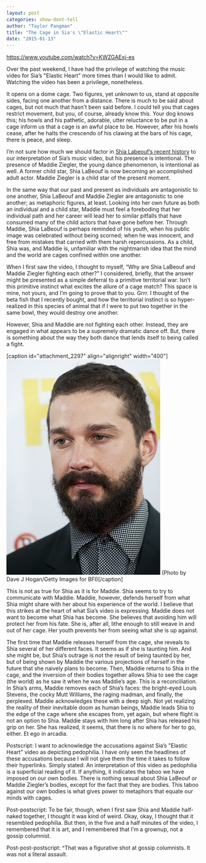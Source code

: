 ```yaml
---
layout: post
categories: show-dont-tell
author: "Taylor Pangman"
title: "The Cage in Sia's \"Elastic Heart\""
date: "2015-01-13"
---
```


https://www.youtube.com/watch?v=KWZGAExj-es

Over the past weekend, I have had the privilege of watching the music video for Sia’s "Elastic Heart" more times than I would like to admit. Watching the video has been a privilege, nonetheless. 

It opens on a dome cage. Two figures, yet unknown to us, stand at opposite sides, facing one another from a distance. There is much to be said about cages, but not much that hasn't been said before. I could tell you that cages restrict movement, but you, of course, already know this. Your dog knows this; his howls and his pathetic, adorable, utter reluctance to be put in a cage inform us that a cage is an awful place to be. However, after his howls cease, after he halts the crescendo of his clawing at the bars of his cage, there is peace, and sleep. 

I’m not sure how much we should factor in [Shia Labeouf’s recent history](http://www.thehighscreen.com/2014/10/will-the-real-shia-labeouf-please-stand-up/) to our interpretation of Sia’s music video, but his presence is intentional. The presence of Maddie Ziegler, the young dance phenomenon, is intentional as well. A former child star, Shia LaBeouf is now becoming an accomplished adult actor. Maddie Ziegler is a child star of the present moment. 

In the same way that our past and present as individuals are antagonistic to one another, Shia LaBeouf and Maddie Ziegler are antagonistic to one another; as metaphoric figures, at least. Looking into her own future as both an individual and a child star, Maddie must feel a foreboding that her individual path and her career will lead her to similar pitfalls that have consumed many of the child actors that have gone before her. Through Maddie, Shia LaBeouf is perhaps reminded of his youth, when his public image was celebrated without being scorned; when he was innocent, and free from mistakes that carried with them harsh repercussions. As a child, Shia was, and Maddie is, unfamiliar with the nightmarish idea that the mind and the world are cages confined within one another.

When I first saw the video, I thought to myself, “Why are Shia LaBeouf and Maddie Ziegler fighting each other?” I considered, briefly, that the answer might be presented as a simple deferral to a primitive territorial war. Isn’t this primitive instinct what excites the allure of a cage match? This space is mine, not yours, and I’m going to prove that to you. Grrr. I thought of the beta fish that I recently bought, and how the territorial instinct is so hyper-realized in this species of animal that if I were to put two together in the same bowl, they would destroy one another. 

However, Shia and Maddie are not fighting each other. Instead, they are engaged in what appears to be a supremely dramatic dance off. But, there is something about the way they both dance that lends itself to being called a fight.

\[caption id="attachment\_2297" align="alignright" width="400"\][![(Photo by Dave J Hogan/Getty Images for BFI)](images/ShiaLabeouf_Fury_.jpg)](http://www.thehighscreen.com/wp-content/uploads/2015/01/ShiaLabeouf_Fury_.jpg) (Photo by Dave J Hogan/Getty Images for BFI)\[/caption\]

This is not as true for Shia as it is for Maddie. Shia seems to try to communicate with Maddie. Maddie, however, defends herself from what Shia might share with her about his experience of the world. I believe that this strikes at the heart of what Sia’s video is expressing. Maddie does not want to become what Shia has become. She believes that avoiding him will protect her from his fate. She is, after all, lithe enough to still weave in and out of her cage. Her youth prevents her from seeing what she is up against. 

The first time that Maddie releases herself from the cage, she reveals to Shia several of her different faces. It seems as if she is taunting him. And she might be, but Shia’s outrage is not the result of being taunted by her, but of being shown by Maddie the various projections of herself in the future that she naively plans to become. Then, Maddie returns to Shia in the cage, and the inversion of their bodies together allows Shia to see the cage (the world) as he saw it when he was Maddie’s age. This is a reconciliation. In Shia’s arms, Maddie removes each of Shia’s faces: the bright-eyed Louis Stevens, the cocky Mutt Williams, the raging madman, and finally, the perplexed. Maddie acknowledges these with a deep sigh. Not yet realizing the reality of their inevitable doom as human beings, Maddie leads Shia to the edge of the cage where she escapes from, yet again, but where flight is not an option to Shia. Maddie stays with him long after Shia has released his grip on her. She has realized, it seems, that there is no where for her to go, either. Et ego in arcadia.

Postscript: I want to acknowledge the accusations against Sia’s "Elastic Heart" video as depicting pedophilia. I have only seen the headlines of these accusations because I will not give them the time it takes to follow their hyperlinks. Simply stated: An interpretation of this video as pedophilia is a superficial reading of it. If anything, it indicates the taboo we have imposed on our own bodies. There is nothing sexual about Shia LaBeouf or Maddie Ziegler’s bodies, except for the fact that they are bodies. This taboo against our own bodies is what gives power to metaphors that equate our minds with cages. 

Post-postscript: To be fair, though, when I first saw Shia and Maddie half-naked together, I thought it was kind of weird. Okay, okay, I thought that it resembled pedophilia. But then, in the five and a half minutes of the video, I remembered that it is art, and I remembered that I’m a grownup, not a gossip columnist. 

Post-post-postscript: ^That was a figurative shot at gossip columnists. It was not a literal assault.
